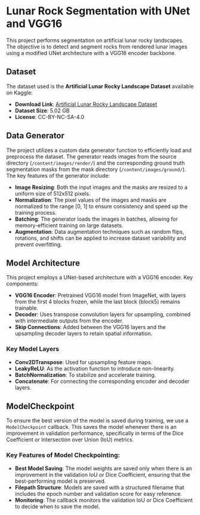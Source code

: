 # Lunar Rock Segmentation with UNet and VGG16

This project performs segmentation on artificial lunar rocky landscapes. The objective is to detect and segment rocks from rendered lunar images using a modified UNet architecture with a VGG16 encoder backbone.

## Dataset

The dataset used is the **Artificial Lunar Rocky Landscape Dataset** available on Kaggle:

- **Download Link**: [Artificial Lunar Rocky Landscape Dataset](https://www.kaggle.com/datasets/romainpessia/artificial-lunar-rocky-landscape-dataset)
- **Dataset Size**: 5.02 GB
- **License**: CC-BY-NC-SA-4.0

## Data Generator

The project utilizes a custom data generator function to efficiently load and preprocess the dataset. The generator reads images from the source directory (`/content/images/render/`) and the corresponding ground truth segmentation masks from the mask directory (`/content/images/ground/`). The key features of the generator include:

- **Image Resizing**: Both the input images and the masks are resized to a uniform size of 512x512 pixels.
- **Normalization**: The pixel values of the images and masks are normalized to the range [0, 1] to ensure consistency and speed up the training process.
- **Batching**: The generator loads the images in batches, allowing for memory-efficient training on large datasets.
- **Augmentation**: Data augmentation techniques such as random flips, rotations, and shifts can be applied to increase dataset variability and prevent overfitting.

## Model Architecture

This project employs a UNet-based architecture with a VGG16 encoder. Key components:

- **VGG16 Encoder**: Pretrained VGG16 model from ImageNet, with layers from the first 4 blocks frozen, while the last block (block5) remains trainable.
- **Decoder**: Uses transpose convolution layers for upsampling, combined with intermediate outputs from the encoder.
- **Skip Connections**: Added between the VGG16 layers and the upsampling decoder layers to retain spatial information.

### Key Model Layers

- **Conv2DTranspose**: Used for upsampling feature maps.
- **LeakyReLU**: As the activation function to introduce non-linearity.
- **BatchNormalization**: To stabilize and accelerate training.
- **Concatenate**: For connecting the corresponding encoder and decoder layers.

## ModelCheckpoint

To ensure the best version of the model is saved during training, we use a `ModelCheckpoint` callback. This saves the model whenever there is an improvement in validation performance, specifically in terms of the Dice Coefficient or Intersection over Union (IoU) metrics.

### Key Features of Model Checkpointing:
- **Best Model Saving**: The model weights are saved only when there is an improvement in the validation IoU or Dice Coefficient, ensuring that the best-performing model is preserved.
- **Filepath Structure**: Models are saved with a structured filename that includes the epoch number and validation score for easy reference.
- **Monitoring**: The callback monitors the validation IoU or Dice Coefficient to decide when to save the model.

